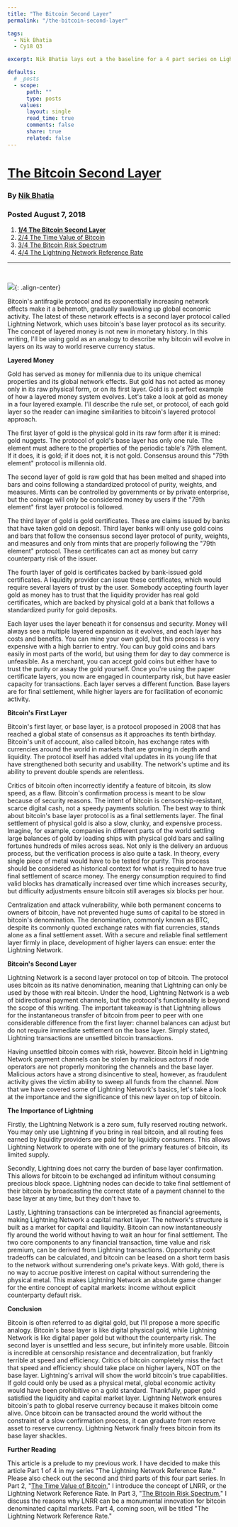 ```yaml
---
title: "The Bitcoin Second Layer"
permalink: "/the-bitcoin-second-layer" 

tags:
  - Nik Bhatia
  - Cy18 Q3

excerpt: Nik Bhatia lays out a the baseline for a 4 part series on Lightning Network. In this post, he draws similarities between LN and paper gold, with differences. Posted August 7, 2018.

defaults:
  # _posts
  - scope:
      path: ""
      type: posts
    values:
      layout: single
      read_time: true
      comments: false
      share: true
      related: false
---
```


# [The Bitcoin Second Layer](https://medium.com/@timevalueofbtc/the-bitcoin-second-layer-d503949d0a06)
### By [Nik Bhatia](https://medium.com/@timevalueofbtc)
### Posted August 7, 2018

1. **[1/4 The Bitcoin Second Layer](https://cryptowords.github.io/the-bitcoin-second-layer)**
2. [2/4 The Time Value of Bitcoin](https://medium.com/@timevalueofbtc/the-time-value-of-bitcoin-3807b91f02d2)
3. [3/4 The Bitcoin Risk Spectrum](https://medium.com/@timevalueofbtc/the-bitcoin-risk-spectrum-949f6abec290)
4. [4/4 The Lightning Network Reference Rate](https://cryptowords.github.io/the-lightning-reference-rate)

***

<br>

![](/assets/images/cy18/cy18q3m8/nb-1.png){: .align-center}

Bitcoin's antifragile protocol and its exponentially increasing network effects make it a behemoth, gradually swallowing up global economic activity. The latest of these network effects is a second layer protocol called Lightning Network, which uses bitcoin's base layer protocol as its security. The concept of layered money is not new in monetary history. In this writing, I'll be using gold as an analogy to describe why bitcoin will evolve in layers on its way to world reserve currency status.

**Layered Money**

Gold has served as money for millennia due to its unique chemical properties and its global network effects. But gold has not acted as money only in its raw physical form, or on its first layer. Gold is a perfect example of how a layered money system evolves. Let's take a look at gold as money in a four layered example. I'll describe the rule set, or protocol, of each gold layer so the reader can imagine similarities to bitcoin's layered protocol approach.

The first layer of gold is the physical gold in its raw form after it is mined: gold nuggets. The protocol of gold's base layer has only one rule. The element must adhere to the properties of the periodic table's 79th element. If it does, it is gold; if it does not, it is not gold. Consensus around this "79th element" protocol is millennia old.

The second layer of gold is raw gold that has been melted and shaped into bars and coins following a standardized protocol of purity, weights, and measures. Mints can be controlled by governments or by private enterprise, but the coinage will only be considered money by users if the "79th element" first layer protocol is followed.

The third layer of gold is gold certificates. These are claims issued by banks that have taken gold on deposit. Third layer banks will only use gold coins and bars that follow the consensus second layer protocol of purity, weights, and measures and only from mints that are properly following the "79th element" protocol. These certificates can act as money but carry counterparty risk of the issuer.

The fourth layer of gold is certificates backed by bank-issued gold certificates. A liquidity provider can issue these certificates, which would require several layers of trust by the user. Somebody accepting fourth layer gold as money has to trust that the liquidity provider has real gold certificates, which are backed by physical gold at a bank that follows a standardized purity for gold deposits.

Each layer uses the layer beneath it for consensus and security. Money will always see a multiple layered expansion as it evolves, and each layer has costs and benefits. You can mine your own gold, but this process is very expensive with a high barrier to entry. You can buy gold coins and bars easily in most parts of the world, but using them for day to day commerce is unfeasible. As a merchant, you can accept gold coins but either have to trust the purity or assay the gold yourself. Once you're using the paper certificate layers, you now are engaged in counterparty risk, but have easier capacity for transactions. Each layer serves a different function. Base layers are for final settlement, while higher layers are for facilitation of economic activity.

**Bitcoin's First Layer**

Bitcoin's first layer, or base layer, is a protocol proposed in 2008 that has reached a global state of consensus as it approaches its tenth birthday. Bitcoin's unit of account, also called bitcoin, has exchange rates with currencies around the world in markets that are growing in depth and liquidity. The protocol itself has added vital updates in its young life that have strengthened both security and usability. The network's uptime and its ability to prevent double spends are relentless.

Critics of bitcoin often incorrectly identify a feature of bitcoin, its slow speed, as a flaw. Bitcoin's confirmation process is meant to be slow because of security reasons. The intent of bitcoin is censorship-resistant, scarce digital cash, not a speedy payments solution. The best way to think about bitcoin's base layer protocol is as a final settlements layer. The final settlement of physical gold is also a slow, clunky, and expensive process. Imagine, for example, companies in different parts of the world settling large balances of gold by loading ships with physical gold bars and sailing fortunes hundreds of miles across seas. Not only is the delivery an arduous process, but the verification process is also quite a task. In theory, every single piece of metal would have to be tested for purity. This process should be considered as historical context for what is required to have true final settlement of scarce money. The energy consumption required to find valid blocks has dramatically increased over time which increases security, but difficulty adjustments ensure bitcoin still averages six blocks per hour.

Centralization and attack vulnerability, while both permanent concerns to owners of bitcoin, have not prevented huge sums of capital to be stored in bitcoin's denomination. The denomination, commonly known as BTC, despite its commonly quoted exchange rates with fiat currencies, stands alone as a final settlement asset. With a secure and reliable final settlement layer firmly in place, development of higher layers can ensue: enter the Lightning Network.

**Bitcoin's Second Layer**

Lightning Network is a second layer protocol on top of bitcoin. The protocol uses bitcoin as its native denomination, meaning that Lightning can only be used by those with real bitcoin. Under the hood, Lightning Network is a web of bidirectional payment channels, but the protocol's functionality is beyond the scope of this writing. The important takeaway is that Lightning allows for the instantaneous transfer of bitcoin from peer to peer with one considerable difference from the first layer: channel balances can adjust but do not require immediate settlement on the base layer. Simply stated, Lightning transactions are unsettled bitcoin transactions.

Having unsettled bitcoin comes with risk, however. Bitcoin held in Lightning Network payment channels can be stolen by malicious actors if node operators are not properly monitoring the channels and the base layer. Malicious actors have a strong disincentive to steal, however, as fraudulent activity gives the victim ability to sweep all funds from the channel. Now that we have covered some of Lightning Network's basics, let's take a look at the importance and the significance of this new layer on top of bitcoin.

**The Importance of Lightning**

Firstly, the Lightning Network is a zero sum, fully reserved routing network. You may only use Lightning if you bring in real bitcoin, and all routing fees earned by liquidity providers are paid for by liquidity consumers. This allows Lightning Network to operate with one of the primary features of bitcoin, its limited supply.

Secondly, Lightning does not carry the burden of base layer confirmation. This allows for bitcoin to be exchanged ad infinitum without consuming precious block space. Lightning nodes can decide to take final settlement of their bitcoin by broadcasting the correct state of a payment channel to the base layer at any time, but they don't have to.

Lastly, Lightning transactions can be interpreted as financial agreements, making Lightning Network a capital market layer. The network's structure is built as a market for capital and liquidity. Bitcoin can now instantaneously fly around the world without having to wait an hour for final settlement. The two core components to any financial transaction, time value and risk premium, can be derived from Lightning transactions. Opportunity cost tradeoffs can be calculated, and bitcoin can be leased on a short term basis to the network without surrendering one's private keys. With gold, there is no way to accrue positive interest on capital without surrendering the physical metal. This makes Lightning Network an absolute game changer for the entire concept of capital markets: income without explicit counterparty default risk.

**Conclusion**

Bitcoin is often referred to as digital gold, but I'll propose a more specific analogy. Bitcoin's base layer is like digital physical gold, while Lightning Network is like digital paper gold but without the counterparty risk. The second layer is unsettled and less secure, but infinitely more usable. Bitcoin is incredible at censorship resistance and decentralization, but frankly terrible at speed and efficiency. Critics of bitcoin completely miss the fact that speed and efficiency should take place on higher layers, NOT on the base layer. Lightning's arrival will show the world bitcoin's true capabilities. If gold could only be used as a physical metal, global economic activity would have been prohibitive on a gold standard. Thankfully, paper gold satisfied the liquidity and capital market layer. Lightning Network ensures bitcoin's path to global reserve currency because it makes bitcoin come alive. Once bitcoin can be transacted around the world without the constraint of a slow confirmation process, it can graduate from reserve asset to reserve currency. Lightning Network finally frees bitcoin from its base layer shackles.

**Further Reading**

This article is a prelude to my previous work. I have decided to make this article Part 1 of 4 in my series "The Lightning Network Reference Rate." Please also check out the second and third parts of this four part series. In Part 2, "[The Time Value of Bitcoin](https://medium.com/@timevalueofbtc/the-time-value-of-bitcoin-3807b91f02d2)," I introduce the concept of LNRR, or the Lightning Network Reference Rate. In Part 3, "[The Bitcoin Risk Spectrum](https://medium.com/@timevalueofbtc/the-bitcoin-risk-spectrum-949f6abec290)," I discuss the reasons why LNRR can be a monumental innovation for bitcoin denominated capital markets. Part 4, coming soon, will be titled "The Lightning Network Reference Rate."
